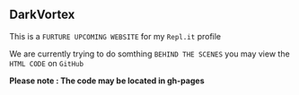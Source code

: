 ## DarkVortex
This is a `FURTURE UPCOMING WEBSITE` for my `Repl.it` profile

We are currently trying to do somthing `BEHIND THE SCENES` you may view the `HTML CODE` on `GitHub`


**Please note : The code may be located in gh-pages**
